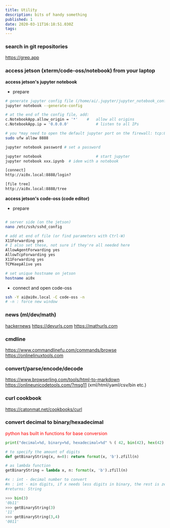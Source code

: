 ```yaml
---
title: Utility
description: bits of handy something
published: 1
date: 2020-03-11T16:18:51.030Z
tags: 
---
```


### search in git repositories
https://grep.app


### access jetson (xterm/code-oss/notebook) from your laptop

**access jetson's jupyter notebook**
- prepare
```bash
# generate jupyter config file (/home/ai/.jupyter/jupyter_notebook_config.py)
jupyter notebook --generate-config

# at the end of the config file, add:
c.NotebookApp.allow_origin = '*' 	#	allow all origins
c.NotebookApp.ip = '0.0.0.0' 			# listen to all IPs

# you *may need to open the default jupyter port on the firewall: tcp:8888, eg, ufw
sudo ufw allow 8888 

jupyter notebook password # set a password

jupyter notebook 				 		# start jupyter
jupyter notebook xxx.ipynb 	# idem with a notebook

[connect]
http://ai0x.local:8888/login?

[file tree]
http://ai0x.local:8888/tree
```

**access jetson's code-oss (code editor)**
- prepare
```bash

# server side (on the jetson)
nano /etc/ssh/sshd_config

# add at end of file (or find parameters with Ctrl-W)
X11Forwarding yes
# I also set these, not sure if they're all needed here
AllowAgentForwarding yes
AllowTcpForwarding yes
X11Forwarding yes
TCPKeepAlive yes

# set unique hostname on jetson
hostname ai0x
```
- connect and open code-oss
```bash
ssh -Y ai@ai0x.local -C code-oss -n
# -n : force new window
```

### news (ml/dev/math)
[hackernews](https://hn.algolia.com/?dateRange=all&page=0&prefix=false&query=machine%20learning&sort=byDate&type=story)
https://devurls.com
https://mathurls.com

### cmdline
https://www.commandlinefu.com/commands/browse
https://onlinelinuxtools.com

### convert/parse/encode/decode
https://www.browserling.com/tools/html-to-markdown
https://onlineunicodetools.com/?msg11
(xml/html/yaml/csv/bin etc.)

### curl cookbook
https://catonmat.net/cookbooks/curl




### convert decimal to binary/hexadecimal

<span style="color:#f00;">python has built in functions for base conversion<span>
  
``` python
print("decimal=%d, binary=%d, hexadecimal=%d" % ( 42, bin(42), hex(42) ))

# to specify the amount of digits  
def getBinaryString(x, n=0): return format(x, 'b').zfill(n)

# as lambda function
getBinaryString = lambda x, n: format(x, 'b').zfill(n)

#x : int - decimal number to convert
#n : int - min digits, if x needs less digits in binary, the rest is zeropadded
#returns: String  

>>> bin(3)
'0b11'
>>> getBinaryString(3)
'11'
>>> getBinaryString(3,4)
'0011'

```